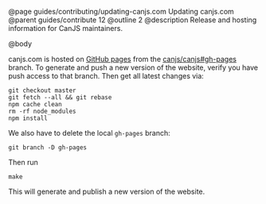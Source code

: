 @page guides/contributing/updating-canjs.com Updating canjs.com
@parent guides/contribute 12
@outline 2
@description Release and hosting information for CanJS maintainers.

@body

canjs.com is hosted on [GitHub pages](https://pages.github.com/) from the [canjs/canjs#gh-pages](https://github.com/canjs/canjs/tree/gh-pages) branch. To generate and push a new version of the website, verify you have push access to that branch. Then get all latest changes via:

```
git checkout master
git fetch --all && git rebase
npm cache clean
rm -rf node_modules
npm install
```

We also have to delete the local `gh-pages` branch:

```
git branch -D gh-pages
```

Then run

```
make
```

This will generate and publish a new version of the website.
